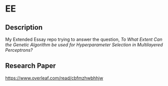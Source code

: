 # EE

## Description
My Extended Essay repo trying to answer the question, *To What Extent Can the Genetic Algorithm be used for Hyperparameter Selection in Multilayered Perceptrons?*

## Research Paper
https://www.overleaf.com/read/cbfmzhwbhhjw
